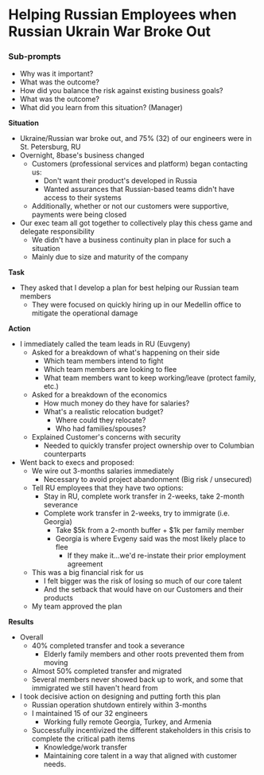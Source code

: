 # Helping Russian Employees when Russian Ukrain War Broke Out

### Sub-prompts
- Why was it important? 
- What was the outcome?
- How did you balance the risk against existing business goals? 
- What was the outcome? 
- What did you learn from this situation? (Manager)

**Situation**
- Ukraine/Russian war broke out, and 75% (32) of our engineers were in St. Petersburg, RU
- Overnight, 8base's business changed 
	- Customers (professional services and platform) began contacting us:
		- Don't want their product's developed in Russia
		- Wanted assurances that Russian-based teams didn't have access to their systems
	- Additionally, whether or not our customers were supportive, payments were being closed 
- Our exec team all got together to collectively play this chess game and delegate responsibility
	- We didn't have a business continuity plan in place for such a situation
	- Mainly due to size and maturity of the company

**Task**
- They asked that I develop a plan for best helping our Russian team members
	- They were focused on quickly hiring up in our Medellin office to mitigate the operational damage

**Action**
- I immediately called the team leads in RU (Euvgeny)
	- Asked for a breakdown of what's happening on their side
		- Which team members intend to fight
		- Which team members are looking to flee
		- What team members want to keep working/leave (protect family, etc.)
	- Asked for a breakdown of the economics 
		- How much money do they have for salaries?
		- What's a realistic relocation budget?
			- Where could they relocate?
			- Who had families/spouses?
	- Explained Customer's concerns with security 
		- Needed to quickly transfer project ownership over to Columbian counterparts
- Went back to execs and proposed:
	- We wire out 3-months salaries immediately
		- Necessary to avoid project abandonment (Big risk / unsecured)
	- Tell RU employees that they have two options:
		- Stay in RU, complete work transfer in 2-weeks, take 2-month severance
		- Complete work transfer in 2-weeks, try to immigrate (i.e. Georgia)
			- Take $5k from a 2-month buffer + $1k per family member
			- Georgia is where Evgeny said was the most likely place to flee
				- If they make it...we'd re-instate their prior employment agreement
	- This was a big financial risk for us
		- I felt bigger was the risk of losing so much of our core talent
		- And the setback that would have on our Customers and their products
	- My team approved the plan

**Results**
- Overall
	- 40% completed transfer and took a severance
		- Elderly family members and other roots prevented them from moving
	- Almost 50% completed transfer and migrated
	- Several members never showed back up to work, and some that immigrated we still haven't heard from
- I took decisive action on designing and putting forth this plan
	- Russian operation shutdown entirely within 3-months
	- I maintained 15 of our 32 engineers
		- Working fully remote Georgia, Turkey, and Armenia
	- Successfully incentivized the different stakeholders in this crisis to complete the critical path items
		- Knowledge/work transfer
		- Maintaining core talent in a way that aligned with customer needs.
